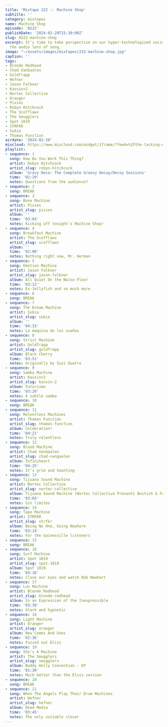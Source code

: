 ```yaml
---
title: 'Mixtape 222 :: Machine Shop'
subtitle: ''
category: mixtapes
name: Machine Shop
episode: '0222'
publishDate: '2024-02-29T15:30:00Z'
slug: 0222-machine-shop
excerpt: It’s time to take perspective on our hyper-technologized society, through
  the audio lens of song.
image: "~/assets/images/mixtapes/222-machine-shop.jpg"
caption: ''
tags:
- Blonde Redhead
- Chad VanGaalen
- Goldfrapp
- Hefner
- Jason Falkner
- Kassin+2
- Nortec Collective
- Oranger
- Pixies
- Robyn Hitchcock
- The Scofflaws
- The Smugglers
- Spot 1019
- STRFKR
- Sukia
- Thomas Function
airdate: '2024-02-29'
mixcloud: https://www.mixcloud.com/widget/iframe/?feed=%2Fthe-lacking-org%2Ffiyf6y-222-machine-shop%2F&hide_artwork=1&hide_cover=1
playlist:
- sequence: 1
  song: How Do You Work This Thing?
  artist: Robyn Hitchcock
  artist_slug: robyn-hitchcock
  album: 'Gravy Deco: The Complete Groovy Decay/Decoy Sessions'
  time: '02:29'
  notes: Questions from the audience?
- sequence: 2
  song: BREAK
- sequence: 3
  song: Bone Machine
  artist: Pixies
  artist_slug: pixies
  album: ''
  time: '03:03'
  notes: Kicking off tonight's Machine Shop!
- sequence: 4
  song: Breakfast Machine
  artist: The Scofflaws
  artist_slug: scofflaws
  album: ''
  time: '02:00'
  notes: Nothing right now, Mr. Herman
- sequence: 5
  song: Emotion Machine
  artist: Jason Falkner
  artist_slug: jason-falkner
  album: All Quiet On the Noise Floor
  time: '03:12'
  notes: Ex-Jellyfish and so much more
- sequence: 6
  song: BREAK
- sequence: 7
  song: The Dream Machine
  artist: Sukia
  artist_slug: sukia
  album: ''
  time: '04:33'
  notes: La maquina de los sueños
- sequence: 8
  song: Strict Machine
  artist: Goldfrapp
  artist_slug: goldfrapp
  album: Black Cherry
  time: '03:51'
  notes: Originally by Suzi Quatro
- sequence: 9
  song: Samba Machine
  artist: Kassin+2
  artist_slug: kassin-2
  album: Futurismo
  time: '03:20'
  notes: A subtle samba
- sequence: 10
  song: BREAK
- sequence: 11
  song: Relentless Machines
  artist: Thomas Function
  artist_slug: thomas-function
  album: Celebration!
  time: '04:21'
  notes: Truly relentless
- sequence: 12
  song: Blood Machine
  artist: Chad VanGaalen
  artist_slug: chad-vangaalen
  album: Infiniheart
  time: '04:25'
  notes: It’s grim and haunting
- sequence: 13
  song: Tijuana Sound Machine
  artist: Nortec Collective
  artist_slug: nortec-collective
  album: Tijuana Sound Machine (Nortec Collective Presents Bostich & Fussible)
  time: '03:03'
  notes: Sin limites
- sequence: 14
  song: Tape Machine
  artist: STRFKR
  artist_slug: strfkr
  album: Being No One, Going Nowhere
  time: '03:14'
  notes: For the Gainesville listeners
- sequence: 15
  song: BREAK
- sequence: 16
  song: Surf Machine
  artist: Spot 1019
  artist_slug: spot-1019
  album: Spot 1019
  time: '04:16'
  notes: Close our eyes and watch Bob Newhart
- sequence: 17
  song: Luv Machine
  artist: Blonde Redhead
  artist_slug: blonde-redhead
  album: In an Expression of the Inexpressible
  time: '03:39'
  notes: Stark and hypnotic
- sequence: 18
  song: Light Machine
  artist: Oranger
  artist_slug: oranger
  album: New Comes And Goes
  time: '02:36'
  notes: Fuzzed out blizz
- sequence: 19
  song: She's A Machine
  artist: The Smugglers
  artist_slug: smugglers
  album: Buddy Holly Convention - EP
  time: '01:30'
  notes: Much better than the Elvis version
- sequence: 20
  song: BREAK
- sequence: 21
  song: When The Angels Play Their Drum Machines
  artist: Hefner
  artist_slug: hefner
  album: Dead Media
  time: '03:45'
  notes: The only suitable closer
---
```


